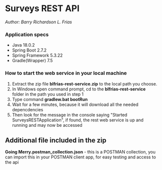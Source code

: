 # Surveys REST API 
*Author: Barry Richardson L. Frias*


### Application specs
* Java 18.0.2
* Spring Boot 2.7.2
* Spring Framework 5.3.22
* Gradle(Wrapper) 7.5


### How to start the web service in your local machine
1. Extract the zip file **blfrias-rest-service.zip** to the local path you choose.
2. In Windows open command prompt, cd to the **blfrias-rest-service** folder in the path you used in step 1
3. Type command **gradlew.bat bootRun**
4. Wait for a few minutes, because it will download all the needed depencdencies
5. Then look for the message in the console saying "Started SurveysRESTApplication", if found, the rest web service is up and running and may now be accessed


## Additional file included in the zip

**Going Merry.postman_collection.json** - this is a POSTMAN collection, you can import this in your POSTMAN client app, for easy testing and access to the api 